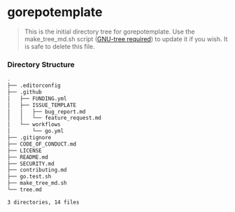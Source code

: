 # gorepotemplate

> This is the initial directory tree for gorepotemplate. Use the make_tree_md.sh script ([GNU-tree required][get_tree]) to update it if you wish. It is safe to delete this file.

### Directory Structure

```sh
.
├── .editorconfig
├── .github
│   ├── FUNDING.yml
│   ├── ISSUE_TEMPLATE
│   │   ├── bug_report.md
│   │   └── feature_request.md
│   └── workflows
│       └── go.yml
├── .gitignore
├── CODE_OF_CONDUCT.md
├── LICENSE
├── README.md
├── SECURITY.md
├── contributing.md
├── go.test.sh
├── make_tree_md.sh
└── tree.md

3 directories, 14 files
```

[get_tree]: (http://mama.indstate.edu/users/ice/tree/)

